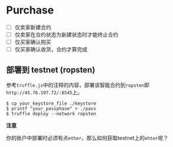 Purchase
===
- [ ] 仅卖家新建合约
- [ ] 仅卖家在合约状态为新建状态时才能终止合约
- [ ] 仅买家确认购买
- [ ] 仅买家确认收货，合约才算完成

## 部署到 testnet (ropsten)
参考`truffle.js`中的注释的内容，部署该智能合约到`ropsten`即`http://45.76.197.72/:8545`上。
```
$ cp your_keystore_file ./keystore
$ printf "your_passphase" > ./pass
$ truffle deploy --network ropsten
```
**注意**

你的账户中部署时必须有点`ether`，那么如何获取testnet上的`ehter`呢？

